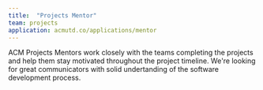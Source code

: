 ```yaml
---
title:  "Projects Mentor"
team: projects
application: acmutd.co/applications/mentor
---
```

ACM Projects Mentors work closely with the teams completing the projects and help them stay motivated throughout the project timeline. We're looking for great communicators with solid undertanding of the software development process.
